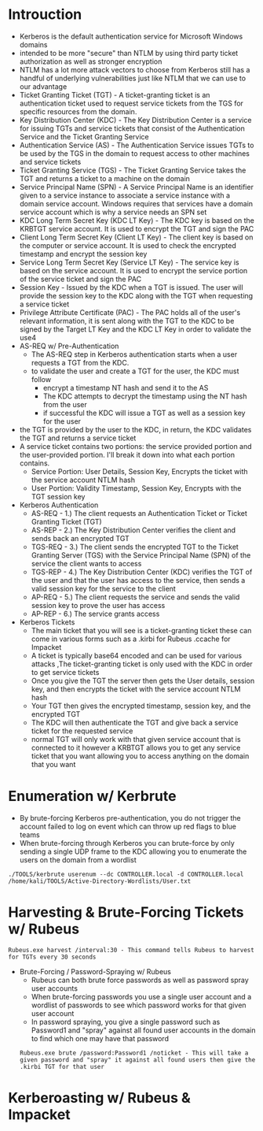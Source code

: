 # Introuction
- Kerberos is the default authentication service for Microsoft Windows domains
- intended to be more "secure" than NTLM by using third party ticket authorization as well as stronger encryption
- NTLM has a lot more attack vectors to choose from Kerberos still has a handful of underlying vulnerabilities just like NTLM that we can use to our advantage
- Ticket Granting Ticket (TGT) - A ticket-granting ticket is an authentication ticket used to request service tickets from the TGS for specific resources from the domain.
- Key Distribution Center (KDC) - The Key Distribution Center is a service for issuing TGTs and service tickets that consist of the Authentication Service and the Ticket Granting Service
- Authentication Service (AS) - The Authentication Service issues TGTs to be used by the TGS in the domain to request access to other machines and service tickets
- Ticket Granting Service (TGS) - The Ticket Granting Service takes the TGT and returns a ticket to a machine on the domain
- Service Principal Name (SPN) - A Service Principal Name is an identifier given to a service instance to associate a service instance with a domain service account. Windows requires that services have a domain service account which is why a service needs an SPN set
- KDC Long Term Secret Key (KDC LT Key) - The KDC key is based on the KRBTGT service account. It is used to encrypt the TGT and sign the PAC
- Client Long Term Secret Key (Client LT Key) - The client key is based on the computer or service account. It is used to check the encrypted timestamp and encrypt the session key
- Service Long Term Secret Key (Service LT Key) - The service key is based on the service account. It is used to encrypt the service portion of the service ticket and sign the PAC
- Session Key - Issued by the KDC when a TGT is issued. The user will provide the session key to the KDC along with the TGT when requesting a service ticket
- Privilege Attribute Certificate (PAC) - The PAC holds all of the user's relevant information, it is sent along with the TGT to the KDC to be signed by the Target LT Key and the KDC LT Key in order to validate the use4
- AS-REQ w/ Pre-Authentication
  - The AS-REQ step in Kerberos authentication starts when a user requests a TGT from the KDC.
  - to validate the user and create a TGT for the user, the KDC must follow
    - encrypt a timestamp NT hash and send it to the AS
    - The KDC attempts to decrypt the timestamp using the NT hash from the user
    -  if successful the KDC will issue a TGT as well as a session key for the user
- the TGT is provided by the user to the KDC, in return, the KDC validates the TGT and returns a service ticket
- A service ticket contains two portions: the service provided portion and the user-provided portion. I'll break it down into what each portion contains.
  - Service Portion: User Details, Session Key, Encrypts the ticket with the service account NTLM hash
  - User Portion: Validity Timestamp, Session Key, Encrypts with the TGT session key
- Kerberos Authentication
  - AS-REQ - 1.) The client requests an Authentication Ticket or Ticket Granting Ticket (TGT)
  - AS-REP - 2.) The Key Distribution Center verifies the client and sends back an encrypted TGT
  - TGS-REQ - 3.) The client sends the encrypted TGT to the Ticket Granting Server (TGS) with the Service Principal Name (SPN) of the service the client wants to access
  - TGS-REP - 4.) The Key Distribution Center (KDC) verifies the TGT of the user and that the user has access to the service, then sends a valid session key for the service to the client
  - AP-REQ - 5.) The client requests the service and sends the valid session key to prove the user has access
  - AP-REP - 6.) The service grants access
- Kerberos Tickets
  - The main ticket that you will see is a ticket-granting ticket these can come in various forms such as a .kirbi for Rubeus .ccache for Impacket
  - A ticket is typically base64 encoded and can be used for various attacks ,The ticket-granting ticket is only used with the KDC in order to get service tickets
  - Once you give the TGT the server then gets the User details, session key, and then encrypts the ticket with the service account NTLM hash
  - Your TGT then gives the encrypted timestamp, session key, and the encrypted TGT
  - The KDC will then authenticate the TGT and give back a service ticket for the requested service
  - normal TGT will only work with that given service account that is connected to it however a KRBTGT allows you to get any service ticket that you want allowing you to access anything on the domain that you want
# Enumeration w/ Kerbrute
- By brute-forcing Kerberos pre-authentication, you do not trigger the account failed to log on event which can throw up red flags to blue teams
- When brute-forcing through Kerberos you can brute-force by only sending a single UDP frame to the KDC allowing you to enumerate the users on the domain from a wordlist
```
./TOOLS/kerbrute userenum --dc CONTROLLER.local -d CONTROLLER.local /home/kali/TOOLS/Active-Directory-Wordlists/User.txt
```
# Harvesting & Brute-Forcing Tickets w/ Rubeus
```
Rubeus.exe harvest /interval:30 - This command tells Rubeus to harvest for TGTs every 30 seconds
```
- Brute-Forcing / Password-Spraying w/ Rubeus
  - Rubeus can both brute force passwords as well as password spray user accounts
  - When brute-forcing passwords you use a single user account and a wordlist of passwords to see which password works for that given user account
  - In password spraying, you give a single password such as Password1 and "spray" against all found user accounts in the domain to find which one may have that password
  ```
  Rubeus.exe brute /password:Password1 /noticket - This will take a given password and "spray" it against all found users then give the .kirbi TGT for that user
  ```
# Kerberoasting w/ Rubeus & Impacket
